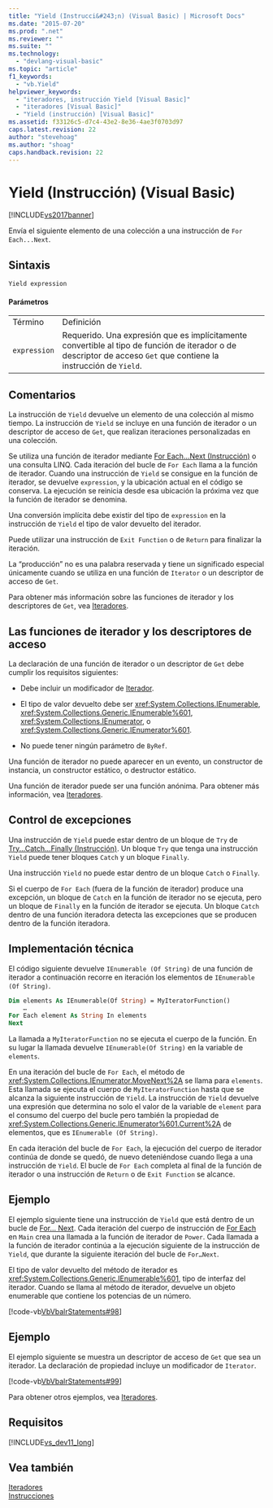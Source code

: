 ```yaml
---
title: "Yield (Instrucci&#243;n) (Visual Basic) | Microsoft Docs"
ms.date: "2015-07-20"
ms.prod: ".net"
ms.reviewer: ""
ms.suite: ""
ms.technology: 
  - "devlang-visual-basic"
ms.topic: "article"
f1_keywords: 
  - "vb.Yield"
helpviewer_keywords: 
  - "iteradores, instrucción Yield [Visual Basic]"
  - "iteradores [Visual Basic]"
  - "Yield (instrucción) [Visual Basic]"
ms.assetid: f33126c5-d7c4-43e2-8e36-4ae3f0703d97
caps.latest.revision: 22
author: "stevehoag"
ms.author: "shoag"
caps.handback.revision: 22
---
```

# Yield (Instrucci&#243;n) (Visual Basic)
[!INCLUDE[vs2017banner](../../../visual-basic/developing-apps/includes/vs2017banner.md)]

Envía el siguiente elemento de una colección a una instrucción de `For Each...Next`.  
  
## Sintaxis  
  
```  
Yield expression  
```  
  
#### Parámetros  
  
|||  
|-|-|  
|Término|Definición|  
|`expression`|Requerido.  Una expresión que es implícitamente convertible al tipo de función de iterador o de descriptor de acceso `Get` que contiene la instrucción de `Yield`.|  
  
## Comentarios  
 La instrucción de `Yield` devuelve un elemento de una colección al mismo tiempo.  La instrucción de `Yield` se incluye en una función de iterador o un descriptor de acceso de `Get`, que realizan iteraciones personalizadas en una colección.  
  
 Se utiliza una función de iterador mediante [For Each...Next \(Instrucción\)](../../../visual-basic/language-reference/statements/for-each-next-statement.md) o una consulta LINQ.  Cada iteración del bucle de `For Each` llama a la función de iterador.  Cuando una instrucción de `Yield` se consigue en la función de iterador, se devuelve `expression`, y la ubicación actual en el código se conserva.  La ejecución se reinicia desde esa ubicación la próxima vez que la función de iterador se denomina.  
  
 Una conversión implícita debe existir del tipo de `expression` en la instrucción de `Yield` el tipo de valor devuelto del iterador.  
  
 Puede utilizar una instrucción de `Exit Function` o de `Return` para finalizar la iteración.  
  
 La “producción” no es una palabra reservada y tiene un significado especial únicamente cuando se utiliza en una función de `Iterator` o un descriptor de acceso de `Get`.  
  
 Para obtener más información sobre las funciones de iterador y los descriptores de `Get`, vea [Iteradores](../Topic/Iterators%20\(C%23%20and%20Visual%20Basic\).md).  
  
## Las funciones de iterador y los descriptores de acceso  
 La declaración de una función de iterador o un descriptor de `Get` debe cumplir los requisitos siguientes:  
  
-   Debe incluir un modificador de [Iterador](../../../visual-basic/language-reference/modifiers/iterator.md).  
  
-   El tipo de valor devuelto debe ser <xref:System.Collections.IEnumerable>, <xref:System.Collections.Generic.IEnumerable%601>, <xref:System.Collections.IEnumerator>, o <xref:System.Collections.Generic.IEnumerator%601>.  
  
-   No puede tener ningún parámetro de `ByRef`.  
  
 Una función de iterador no puede aparecer en un evento, un constructor de instancia, un constructor estático, o destructor estático.  
  
 Una función de iterador puede ser una función anónima.  Para obtener más información, vea [Iteradores](../Topic/Iterators%20\(C%23%20and%20Visual%20Basic\).md).  
  
## Control de excepciones  
 Una instrucción de `Yield` puede estar dentro de un bloque de `Try` de [Try...Catch...Finally \(Instrucción\)](../../../visual-basic/language-reference/statements/try-catch-finally-statement.md).  Un bloque `Try` que tenga una instrucción `Yield` puede tener bloques `Catch` y un bloque `Finally`.  
  
 Una instrucción `Yield` no puede estar dentro de un bloque `Catch` o `Finally`.  
  
 Si el cuerpo de `For Each` \(fuera de la función de iterador\) produce una excepción, un bloque de `Catch` en la función de iterador no se ejecuta, pero un bloque de `Finally` en la función de iterador se ejecuta.  Un bloque `Catch` dentro de una función iteradora detecta las excepciones que se producen dentro de la función iteradora.  
  
## Implementación técnica  
 El código siguiente devuelve `IEnumerable (Of String)` de una función de iterador a continuación recorre en iteración los elementos de `IEnumerable (Of String)`.  
  
```vb  
Dim elements As IEnumerable(Of String) = MyIteratorFunction()  
    …  
For Each element As String In elements  
Next  
```  
  
 La llamada a `MyIteratorFunction` no se ejecuta el cuerpo de la función.  En su lugar la llamada devuelve `IEnumerable(Of String)` en la variable de `elements`.  
  
 En una iteración del bucle de `For Each`, el método de <xref:System.Collections.IEnumerator.MoveNext%2A> se llama para `elements`.  Esta llamada se ejecuta el cuerpo de `MyIteratorFunction` hasta que se alcanza la siguiente instrucción de `Yield`.  La instrucción de `Yield` devuelve una expresión que determina no solo el valor de la variable de `element` para el consumo del cuerpo del bucle pero también la propiedad de <xref:System.Collections.Generic.IEnumerator%601.Current%2A> de elementos, que es `IEnumerable (Of String)`.  
  
 En cada iteración del bucle de `For Each`, la ejecución del cuerpo de iterador continúa de donde se quedó, de nuevo deteniéndose cuando llega a una instrucción de `Yield`.  El bucle de `For Each` completa al final de la función de iterador o una instrucción de `Return` o de `Exit Function` se alcance.  
  
## Ejemplo  
 El ejemplo siguiente tiene una instrucción de `Yield` que está dentro de un bucle de [For… Next](../../../visual-basic/language-reference/statements/for-next-statement.md).  Cada iteración del cuerpo de instrucción de [For Each](../../../visual-basic/language-reference/statements/for-each-next-statement.md) en `Main` crea una llamada a la función de iterador de `Power`.  Cada llamada a la función de iterador continúa a la ejecución siguiente de la instrucción de `Yield`, que durante la siguiente iteración del bucle de `For…Next`.  
  
 El tipo de valor devuelto del método de iterador es <xref:System.Collections.Generic.IEnumerable%601>, tipo de interfaz del iterador.  Cuando se llama al método de iterador, devuelve un objeto enumerable que contiene los potencias de un número.  
  
 [!code-vb[VbVbalrStatements#98](../../../visual-basic/language-reference/error-messages/codesnippet/VisualBasic/yield-statement_1.vb)]  
  
## Ejemplo  
 El ejemplo siguiente se muestra un descriptor de acceso de `Get` que sea un iterador.  La declaración de propiedad incluye un modificador de `Iterator`.  
  
 [!code-vb[VbVbalrStatements#99](../../../visual-basic/language-reference/error-messages/codesnippet/VisualBasic/yield-statement_2.vb)]  
  
 Para obtener otros ejemplos, vea [Iteradores](../Topic/Iterators%20\(C%23%20and%20Visual%20Basic\).md).  
  
## Requisitos  
 [!INCLUDE[vs_dev11_long](../../../csharp/includes/vs-dev11-long-md.md)]  
  
## Vea también  
 [Iteradores](../Topic/Iterators%20\(C%23%20and%20Visual%20Basic\).md)   
 [Instrucciones](../../../visual-basic/language-reference/statements/index.md)